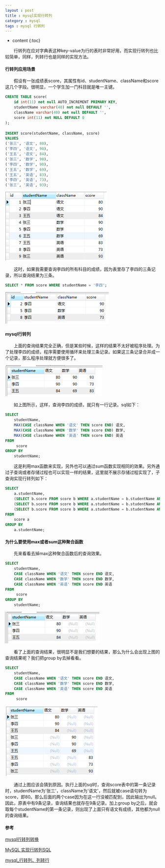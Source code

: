 ```yaml
---
layout : post
title : mysql实现行转列
category : mysql
tags : mysql 行转列
---
```

* content
{:toc}

　　行转列在应对字典表这种key-value为行的表时非常好用，而实现行转列也比较简单，同样，列转行也是同样的实现方法。





#### 行转列应用场景

　　假设有一张成绩表score，其属性有id、studentName、className和score这几个字段。很明显，一个学生加一门科目就是唯一主键。

```sql
CREATE TABLE score(
	id int(11) not null AUTO_INCREMENT PRIMARY KEY,
	studentName varchar(40) not null DEFAULT '',
	className varchar(40) not null DEFAULT '',
	score int(11) not NULL DEFAULT 0 
);

INSERT score(studentName, className, score) 
VALUES
('张三', '语文', 80),
('李四', '语文', 90),
('王五', '语文', 84),
('张三', '数学', 90),
('李四', '数学', 90),
('王五', '数学', 69),
('王五', '英语', 83),
('李四', '英语', 73),
('张三', '英语', 93);
```

![score表](https://github.com/shiliewrain/shiliewrain.github.io/blob/master/img/mysql-row-change-to-column-score-table.png?raw=true)

　　这时，如果我需要查询李四的所有科目的成绩，因为表里存了李四的三条记录，所以查询结果为三条。

```sql
SELECT * FROM score WHERE studentName = '李四';
```

![select1](https://github.com/shiliewrain/shiliewrain.github.io/blob/master/img/mysql-row-change-to-column-score-select1.png?raw=true)

#### mysql行转列

　　上面的查询结果完全正确，但是某些时候，这样的结果不太好被程序处理。为了处理李四的成绩，程序需要使用循环来处理三条记录。如果这三条记录合并成一个记录，那么程序处理就方便很多了。

![select2](https://github.com/shiliewrain/shiliewrain.github.io/blob/master/img/mysql-row-change-to-column-score-select2.png?raw=true)

　　如上图所示，这样，查询李四的成绩，就只有一行记录。sql如下：

```sql
SELECT
	studentName,
	MAX(CASE className WHEN '语文' THEN score END) 语文,
	MAX(CASE className WHEN '数学' THEN score END) 数学,
	MAX(CASE className WHEN '英语' THEN score END) 英语
FROM
	 score
GROUP BY
	studentName;
```

　　这是利用max函数来实现，另外也可以通过sum函数实现相同的效果。另外通过子查询或者存储过程也可以实现一样的结果，这里就不展示存储过程实现了，子查询实现行转列如下：

```sql
SELECT 
	a.studentName,
	(SELECT b.score FROM score b WHERE a.studentName = b.studentName AND b.className = '语文') 语文,
	(SELECT b.score FROM score b WHERE a.studentName = b.studentName AND b.className = '数学') 数学,
	(SELECT b.score FROM score b WHERE a.studentName = b.studentName AND b.className = '英语') 英语
FROM
	score a
GROUP BY
	a.studentName;
```

#### 为什么要使用max或者sum这种聚合函数

　　先来看看去掉max这种聚合函数后的查询效果。

```sql
SELECT
	studentName,
	CASE className WHEN '语文' THEN score END 语文,
	CASE className WHEN '数学' THEN score END 数学,
	CASE className WHEN '英语' THEN score END 英语
FROM
	 score
GROUP BY
	studentName;
```

![select3](https://github.com/shiliewrain/shiliewrain.github.io/blob/master/img/mysql-row-change-to-column-score-select3.png?raw=true)

　　看了上面的查询结果，很明显不是我们想要的结果，那么为什么会出现上图的查询结果呢？我们把group by去掉看看。

```sql
SELECT
	studentName,
	CASE className WHEN '语文' THEN score END 语文,
	CASE className WHEN '数学' THEN score END 数学,
	CASE className WHEN '英语' THEN score END 英语
FROM
	 score
```

![select4](https://github.com/shiliewrain/shiliewrain.github.io/blob/master/img/mysql-row-change-to-column-score-select4.png?raw=true)

　　通过上图应该会猜到原因。执行上面的sql时，查询score表中的第一条记录时，studentName为'张三'，className为'语文'，然后就被case语句转为score，即80。那么后面的两个case因为在这一行没被匹配到，因此输出为null。因此，原表中有9条记录，查询结果也就存在9条记录。加上group by之后，就会取每个studentName的第一条记录，则出现了上面只有语文有成绩，其他都为null的查询结果。

#### 参考

[mysql行转列转换](https://blog.csdn.net/sinat_27406925/article/details/77507478)

[MySQL 实现行转列SQL](https://blog.csdn.net/sxdtzhaoxinguo/article/details/55519171)

[mysql_行转列、列转行](http://x125858805.iteye.com/blog/2273503)